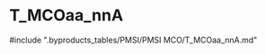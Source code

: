 # T_MCOaa_nnA

<!-- ATTENTION : Ne pas supprimer ou modifier la ligne ci-dessous -->
#include ".byproducts_tables/PMSI/PMSI MCO/T_MCOaa_nnA.md"
<!-- ATTENTION : Ne pas supprimer ou modifier la ligne ci-dessus -->
